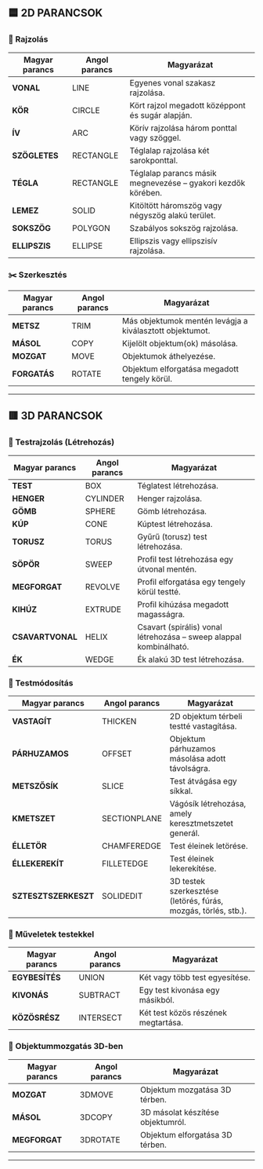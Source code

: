 

## 🟦 2D PARANCSOK

### 🎨 Rajzolás

| Magyar parancs | Angol parancs | Magyarázat                                                   |
| -------------- | ------------- | ------------------------------------------------------------ |
| **VONAL**      | LINE          | Egyenes vonal szakasz rajzolása.                             |
| **KÖR**        | CIRCLE        | Kört rajzol megadott középpont és sugár alapján.             |
| **ÍV**         | ARC           | Körív rajzolása három ponttal vagy szöggel.                  |
| **SZÖGLETES**  | RECTANGLE     | Téglalap rajzolása két sarokponttal.                         |
| **TÉGLA**      | RECTANGLE     | Téglalap parancs másik megnevezése – gyakori kezdők körében. |
| **LEMEZ**      | SOLID         | Kitöltött háromszög vagy négyszög alakú terület.             |
| **SOKSZÖG**    | POLYGON       | Szabályos sokszög rajzolása.                                 |
| **ELLIPSZIS**  | ELLIPSE       | Ellipszis vagy ellipszisív rajzolása.                        |

### ✂️ Szerkesztés

| Magyar parancs | Angol parancs | Magyarázat                                               |
| -------------- | ------------- | -------------------------------------------------------- |
| **METSZ**      | TRIM          | Más objektumok mentén levágja a kiválasztott objektumot. |
| **MÁSOL**      | COPY          | Kijelölt objektum(ok) másolása.                          |
| **MOZGAT**     | MOVE          | Objektumok áthelyezése.                                  |
| **FORGATÁS**   | ROTATE        | Objektum elforgatása megadott tengely körül.             |

---

## 🟥 3D PARANCSOK

### 🧱 Testrajzolás (Létrehozás)

| Magyar parancs   | Angol parancs | Magyarázat                                                         |
| ---------------- | ------------- | ------------------------------------------------------------------ |
| **TEST**         | BOX           | Téglatest létrehozása.                                             |
| **HENGER**       | CYLINDER      | Henger rajzolása.                                                  |
| **GÖMB**         | SPHERE        | Gömb létrehozása.                                                  |
| **KÚP**          | CONE          | Kúptest létrehozása.                                               |
| **TORUSZ**       | TORUS         | Gyűrű (torusz) test létrehozása.                                   |
| **SÖPÖR**        | SWEEP         | Profil test létrehozása egy útvonal mentén.                        |
| **MEGFORGAT**    | REVOLVE       | Profil elforgatása egy tengely körül testté.                       |
| **KIHÚZ**        | EXTRUDE       | Profil kihúzása megadott magasságra.                               |
| **CSAVARTVONAL** | HELIX         | Csavart (spirális) vonal létrehozása – sweep alappal kombinálható. |
| **ÉK**           | WEDGE         | Ék alakú 3D test létrehozása.                                      |

### 🔧 Testmódosítás

| Magyar parancs       | Angol parancs | Magyarázat                                                     |
| -------------------- | ------------- | -------------------------------------------------------------- |
| **VASTAGÍT**         | THICKEN       | 2D objektum térbeli testté vastagítása.                        |
| **PÁRHUZAMOS**       | OFFSET        | Objektum párhuzamos másolása adott távolságra.                 |
| **METSZŐSÍK**        | SLICE         | Test átvágása egy síkkal.                                      |
| **KMETSZET**         | SECTIONPLANE  | Vágósík létrehozása, amely keresztmetszetet generál.           |
| **ÉLLETÖR**          | CHAMFEREDGE   | Test éleinek letörése.                                         |
| **ÉLLEKEREKÍT**      | FILLETEDGE    | Test éleinek lekerekítése.                                     |
| **SZTESZTSZERKESZT** | SOLIDEDIT     | 3D testek szerkesztése (letörés, fúrás, mozgás, törlés, stb.). |

### 🔄 Műveletek testekkel

| Magyar parancs | Angol parancs | Magyarázat                          |
| -------------- | ------------- | ----------------------------------- |
| **EGYBESÍTÉS** | UNION         | Két vagy több test egyesítése.      |
| **KIVONÁS**    | SUBTRACT      | Egy test kivonása egy másikból.     |
| **KÖZÖSRÉSZ**  | INTERSECT     | Két test közös részének megtartása. |

### 🔁 Objektummozgatás 3D-ben

| Magyar parancs | Angol parancs | Magyarázat                        |
| -------------- | ------------- | --------------------------------- |
| **MOZGAT**     | 3DMOVE        | Objektum mozgatása 3D térben.     |
| **MÁSOL**      | 3DCOPY        | 3D másolat készítése objektumról. |
| **MEGFORGAT**  | 3DROTATE      | Objektum elforgatása 3D térben.   |

---

